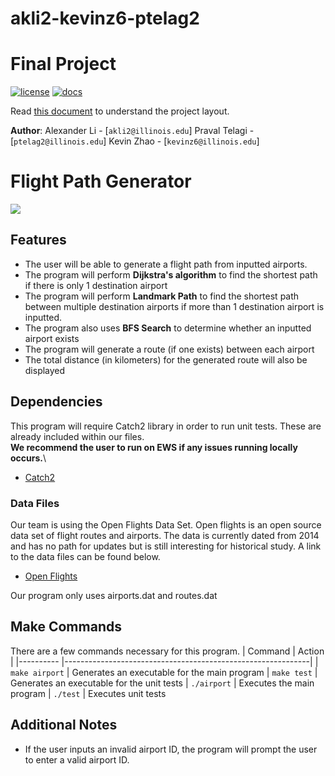 # akli2-kevinz6-ptelag2
# Final Project

[![license](https://img.shields.io/badge/license-MIT-green)](LICENSE)
[![docs](https://img.shields.io/badge/docs-yes-brightgreen)](docs/README.md)

Read [this document](https://cliutils.gitlab.io/modern-cmake/chapters/basics/structure.html) to understand the project
layout.

**Author**: Alexander Li - [`akli2@illinois.edu`]
Praval Telagi - [`ptelag2@illinois.edu`]
Kevin Zhao - [`kevinz6@illinois.edu`]

# Flight Path Generator

![](https://i.imgur.com/IfaxmK3.png)

## Features
* The user will be able to generate a flight path from inputted airports.
* The program will perform **Dijkstra's algorithm** to find the shortest path if there is only 1 destination airport
* The program will perform **Landmark Path** to find the shortest path between multiple destination airports if more than 1 destination airport is inputted.
* The program also uses **BFS Search** to determine whether an inputted airport exists
* The program will generate a route (if one exists) between each airport
* The total distance (in kilometers) for the generated route will also be displayed

## Dependencies
This program will require Catch2 library in order to run unit tests. These are already included within our files.\
**We recommend the user to run on EWS if any issues running locally occurs.**\

* [Catch2](https://github.com/catchorg/Catch2)

### Data Files
Our team is using the Open Flights Data Set. Open flights is an open source data set of flight routes and airports. The data is currently dated from 2014 and has no path for updates but is still interesting for historical study. A link to the data files can be found below.

* [Open Flights](https://openflights.org/data.html)

Our program only uses airports.dat and routes.dat

## Make Commands
There are a few commands necessary for this program.
| Command       | Action                                                      |
|---------- |-------------------------------------------------------------|
| `make airport`  | Generates an executable for the main program 
| `make test`     | Generates an executable for the unit tests
| `./airport`     | Executes the main program 
| `./test`        | Executes unit tests

## Additional Notes

* If the user inputs an invalid airport ID, the program will prompt the user to enter a valid airport ID.
